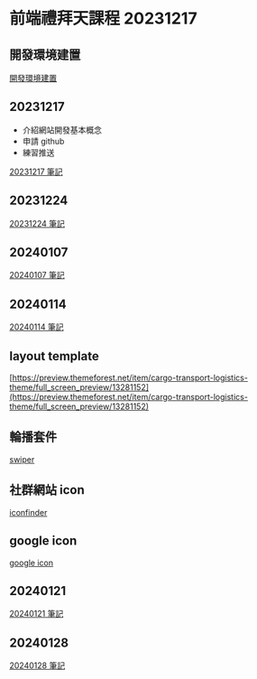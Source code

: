 # 前端禮拜天課程 20231217

## 開發環境建置

[開發環境建置](developer_build.md)

## 20231217

- 介紹網站開發基本概念
- 申請 github
- 練習推送

[20231217 筆記](20231217.md)

## 20231224

[20231224 筆記](20231224.md)

## 20240107

[20240107 筆記](20240107.md)

## 20240114

[20240114 筆記](20240114.md)

## layout template

[https://preview.themeforest.net/item/cargo-transport-logistics-theme/full_screen_preview/13281152](https://preview.themeforest.net/item/cargo-transport-logistics-theme/full_screen_preview/13281152)


## 輪播套件

[swiper](https://swiperjs.com/)

## 社群網站 icon

[iconfinder](https://www.iconfinder.com/social-media-icons?category=social-media&price=free)

## google icon

[google icon](https://fonts.google.com/icons)

## 20240121

[20240121 筆記](20240121.md)

## 20240128

[20240128 筆記](20240128.md)